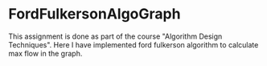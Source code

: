 # FordFulkersonAlgoGraph
This assignment is done as part of the course "Algorithm Design Techniques". Here I have implemented ford fulkerson algorithm to calculate max flow in the graph.
